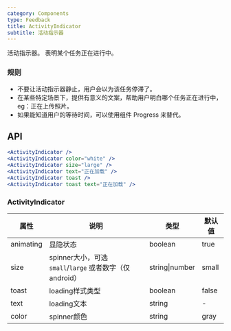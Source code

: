 ```yaml
---
category: Components
type: Feedback
title: ActivityIndicator
subtitle: 活动指示器
---
```


活动指示器。
表明某个任务正在进行中。

### 规则
- 不要让活动指示器静止，用户会以为该任务停滞了。
- 在某些特定场景下，提供有意义的文案，帮助用户明白哪个任务正在进行中，eg：正在上传照片。
- 如果能知道用户的等待时间，可以使用组件 Progress 来替代。


## API

```jsx
<ActivityIndicator />
<ActivityIndicator color="white" />
<ActivityIndicator size="large" />
<ActivityIndicator text="正在加载" />
<ActivityIndicator toast />
<ActivityIndicator toast text="正在加载" />
```

### ActivityIndicator

属性 | 说明 | 类型 | 默认值
----|-----|------|------
|  animating  | 显隐状态 | boolean  | true  |
|  size  | spinner大小，可选`small`/`large` 或者数字（仅android） | string\|number  | small  |
|  toast  | loading样式类型 | boolean  | false  |
|  text  | loading文本 | string |  -   |
|  color | spinner颜色 | string  | gray  |
